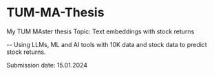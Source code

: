 # TUM-MA-Thesis
 My TUM MAster thesis
Topic: Text embeddings with stock returns

-- Using LLMs, ML and AI tools with 10K data and stock data to predict stock returns. 

Submission date: 15.01.2024

